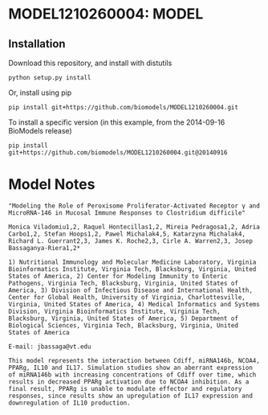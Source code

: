 # MODEL1210260004: MODEL

## Installation

Download this repository, and install with distutils

`python setup.py install`

Or, install using pip

`pip install git+https://github.com/biomodels/MODEL1210260004.git`

To install a specific version (in this example, from the 2014-09-16 BioModels release)

`pip install git+https://github.com/biomodels/MODEL1210260004.git@20140916`


# Model Notes

    
    
    "Modeling the Role of Peroxisome Proliferator-Activated Receptor γ and MicroRNA-146 in Mucosal Immune Responses to Clostridium difficile"
    
    Monica Viladomiu1,2, Raquel Hontecillas1,2, Mireia Pedragosa1,2, Adria Carbo1,2, Stefan Hoops1,2, Pawel Michalak4,5, Katarzyna Michalak4, Richard L. Guerrant2,3, James K. Roche2,3, Cirle A. Warren2,3, Josep Bassaganya-Riera1,2*
    
    1) Nutritional Immunology and Molecular Medicine Laboratory, Virginia Bioinformatics Institute, Virginia Tech, Blacksburg, Virginia, United States of America, 2) Center for Modeling Immunity to Enteric Pathogens, Virginia Tech, Blacksburg, Virginia, United States of America, 3) Division of Infectious Disease and International Health, Center for Global Health, University of Virginia, Charlottesville, Virginia, United States of America, 4) Medical Informatics and Systems Division, Virginia Bioinformatics Institute, Virginia Tech, Blacksburg, Virginia, United States of America, 5) Department of Biological Sciences, Virginia Tech, Blacksburg, Virginia, United States of America
    
    E-mail: jbassaga@vt.edu
    
    This model represents the interaction between Cdiff, miRNA146b, NCOA4, PPARg, IL10 and IL17. Simulation studies show an aberrant expression of miRNA146b with increasing concentrations of Cdiff over time, which results in decreased PPARg activation due to NCOA4 inhibition. As a final result, PPARg is unable to modulate effector and regulatory responses, since results show an upregulation of IL17 expression and downregulation of IL10 production.


